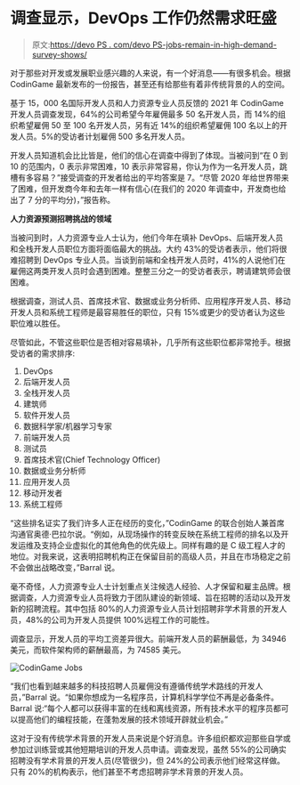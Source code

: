 # 调查显示，DevOps 工作仍然需求旺盛

> 原文:[https://devo PS . com/devo PS-jobs-remain-in-high-demand-survey-shows/](https://devops.com/devops-jobs-remain-in-high-demand-survey-shows/)

对于那些对开发或发展职业感兴趣的人来说，有一个好消息——有很多机会。根据 CodinGame 最新发布的一份报告，甚至还有给那些有着非传统背景的人的空间。

基于 15，000 名国际开发人员和人力资源专业人员反馈的 2021 年 CodinGame 开发人员调查发现，64%的公司希望今年雇佣最多 50 名开发人员，而 14%的组织希望雇佣 50 至 100 名开发人员，另有近 14%的组织希望雇佣 100 名以上的开发人员。5%的受访者计划雇佣 500 多名开发人员。

开发人员知道机会比比皆是，他们的信心在调查中得到了体现。当被问到“在 0 到 10 的范围内，0 表示非常困难，10 表示非常容易，你认为作为一名开发人员，跳槽有多容易？”接受调查的开发者给出的平均答案是 7。“尽管 2020 年给世界带来了困难，但开发商今年和去年一样有信心(在我们的 2020 年调查中，开发商也给出了 7 分的平均分)，”报告称。

**人力资源预测招聘挑战的领域**

当被问到时，人力资源专业人士认为，他们今年在填补 DevOps、后端开发人员和全栈开发人员职位方面将面临最大的挑战。大约 43%的受访者表示，他们将很难招聘到 DevOps 专业人员。当谈到前端和全栈开发人员时，41%的人说他们在雇佣这两类开发人员时会遇到困难。整整三分之一的受访者表示，聘请建筑师会很困难。

根据调查，测试人员、首席技术官、数据或业务分析师、应用程序开发人员、移动开发人员和系统工程师是最容易胜任的职位，只有 15%或更少的受访者认为这些职位难以胜任。

尽管如此，不管这些职位是否相对容易填补，几乎所有这些职位都非常抢手。根据受访者的需求排序:

1.  DevOps
2.  后端开发人员
3.  全栈开发人员
4.  建筑师
5.  软件开发人员
6.  数据科学家/机器学习专家
7.  前端开发人员
8.  测试员
9.  首席技术官(Chief Technology Officer)
10.  数据或业务分析师
11.  应用开发人员
12.  移动开发者
13.  系统工程师

“这些排名证实了我们许多人正在经历的变化，”CodinGame 的联合创始人兼首席沟通官奥德·巴拉尔说。“例如，从现场操作的转变反映在系统工程师的排名以及开发运维及支持企业虚拟化的其他角色的优先级上。同样有趣的是 C 级工程人才的地位。对我来说，这表明招聘机构正在保留目前的高级人员，并且在市场稳定之前不会做出战略改变，”Barral 说。

毫不奇怪，人力资源专业人士计划重点关注候选人经验、人才保留和雇主品牌。根据调查，人力资源专业人员将致力于团队建设的新领域、旨在招聘的活动以及开发新的招聘流程。其中包括 80%的人力资源专业人员计划招聘非学术背景的开发人员，48%的公司为开发人员提供 100%远程工作的可能性。

调查显示，开发人员的平均工资差异很大。前端开发人员的薪酬最低，为 34946 美元，而软件架构师的薪酬最高，为 74585 美元。

![CodinGame Jobs](../Images/7dfd6ff4c6dd5097546c75de898133cb.png)

“我们也看到越来越多的科技招聘人员雇佣没有遵循传统学术路线的开发人员，”Barral 说。“如果你想成为一名程序员，计算机科学学位不再是必备条件。Barral 说:“每个人都可以获得丰富的在线和离线资源，所有技术水平的程序员都可以提高他们的编程技能，在蓬勃发展的技术领域开辟就业机会。”

这对于没有传统学术背景的开发人员来说是个好消息。许多组织都欢迎那些自学或参加过训练营或其他短期培训的开发人员申请。调查发现，虽然 55%的公司确实招聘没有学术背景的开发人员(尽管很少)，但 24%的公司表示他们经常这样做。只有 20%的机构表示，他们甚至不考虑招聘非学术背景的开发人员。